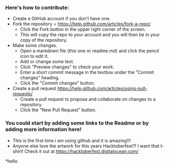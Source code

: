 ### Here's how to contribute:
* Create a GitHub account if you don't have one.
* Fork the repository = https://help.github.com/articles/fork-a-repo/
  * Click the Fork button in the upper right corner of the screen.
  * This will copy the repo to your account and you will then be in your copy of the repository.
* Make some changes.
  * Open a markdown file (this one or readme.md) and click the pencil icon to edit it.
  * Add or change some text.
  * Click "Preview changes" to check your work.
  * Enter a short commit message in the textbox under the "Commit changes" heading.
  * Click the "Commit changes" button.
* Create a pull request https://help.github.com/articles/using-pull-requests/
  * Create a pull request to propose and collaborate on changes to a repository. 
  * Click the "New Pull Request" button.

### You could start by adding some links to the Readme or by adding more information here!
* This is the first time i am using github and it is amazing!!!
* Anyone else love the artwork for this years Hacktoberfest?! I want that t-shirt! Check it out at https://hacktoberfest.digitalocean.com/

*hello
